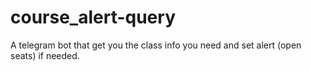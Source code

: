 # course_alert-query
A telegram bot that get you the class info you need and set alert (open seats) if needed.
